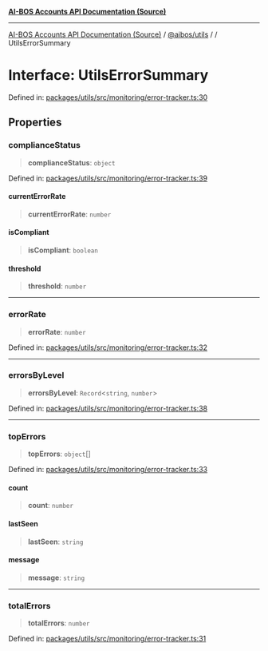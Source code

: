 [**AI-BOS Accounts API Documentation (Source)**](../../../README.md)

***

[AI-BOS Accounts API Documentation (Source)](../../../README.md) / [@aibos/utils](../README.md) / [](../README.md) / UtilsErrorSummary

# Interface: UtilsErrorSummary

Defined in: [packages/utils/src/monitoring/error-tracker.ts:30](https://github.com/pohlai88/accounts/blob/48103fb36d28b2b9bfb33472b6de2f719773cde9/packages/utils/src/monitoring/error-tracker.ts#L30)

## Properties

### complianceStatus

> **complianceStatus**: `object`

Defined in: [packages/utils/src/monitoring/error-tracker.ts:39](https://github.com/pohlai88/accounts/blob/48103fb36d28b2b9bfb33472b6de2f719773cde9/packages/utils/src/monitoring/error-tracker.ts#L39)

#### currentErrorRate

> **currentErrorRate**: `number`

#### isCompliant

> **isCompliant**: `boolean`

#### threshold

> **threshold**: `number`

***

### errorRate

> **errorRate**: `number`

Defined in: [packages/utils/src/monitoring/error-tracker.ts:32](https://github.com/pohlai88/accounts/blob/48103fb36d28b2b9bfb33472b6de2f719773cde9/packages/utils/src/monitoring/error-tracker.ts#L32)

***

### errorsByLevel

> **errorsByLevel**: `Record`\<`string`, `number`\>

Defined in: [packages/utils/src/monitoring/error-tracker.ts:38](https://github.com/pohlai88/accounts/blob/48103fb36d28b2b9bfb33472b6de2f719773cde9/packages/utils/src/monitoring/error-tracker.ts#L38)

***

### topErrors

> **topErrors**: `object`[]

Defined in: [packages/utils/src/monitoring/error-tracker.ts:33](https://github.com/pohlai88/accounts/blob/48103fb36d28b2b9bfb33472b6de2f719773cde9/packages/utils/src/monitoring/error-tracker.ts#L33)

#### count

> **count**: `number`

#### lastSeen

> **lastSeen**: `string`

#### message

> **message**: `string`

***

### totalErrors

> **totalErrors**: `number`

Defined in: [packages/utils/src/monitoring/error-tracker.ts:31](https://github.com/pohlai88/accounts/blob/48103fb36d28b2b9bfb33472b6de2f719773cde9/packages/utils/src/monitoring/error-tracker.ts#L31)

